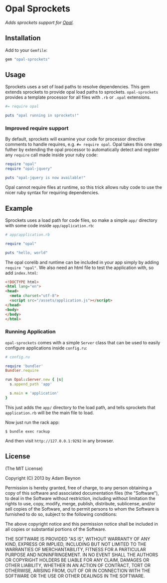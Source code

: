 # Opal Sprockets

_Adds sprockets support for [Opal](http://opalrb.org)._

## Installation

Add to your `Gemfile`:

```ruby
gem "opal-sprockets"
```

## Usage

Sprockets uses a set of load paths to resolve dependencies. This gem extends
sprockets to provide opal load paths to sprockets. `opal-sprockets` provides
a template processor for all files with `.rb` or `.opal` extensions.

```ruby
#= require opal

puts "opal running in sprockets!"
```

### Improved require support

By default, sprockets will examine your code for processor directive comments
to handle requires, e.g. `#= require opal`. Opal takes this one step futher
by extending the opal processor to automatically detect and register any
`require` call made inside your ruby code:

```ruby
require "opal"
require "opal-jquery"

puts "opal-jquery is now available!"
```

Opal cannot require files at runtime, so this trick allows ruby code to use
the nicer ruby syntax for requiring dependencies.

## Example

Sprockets uses a load path for code files, so make a simple `app/` directory
with some code inside `app/application.rb`:

```ruby
# app/application.rb

require "opal"

puts "hello, world"
```

The opal corelib and runtime can be included in your app simply by adding
`require "opal"`. We also need an html file to test the application with,
so add `index.html`:

```html
<!DOCTYPE html>
<html lang="en">
<head>
  <meta charset="utf-8">
  <script src="/assets/application.js"></script>
</head>
<body>
</body>
</html>
```

### Running Application

`opal-sprockets` comes with a simple `Server` class that can be used to easily
configure applications inside `config.ru`:

```ruby
# config.ru

require 'bundler'
Bundler.require

run Opal::Server.new { |s|
  s.append_path 'app'

  s.main = 'application'
}
```

This just adds the `app/` directory to the load path, and tells sprockets that
`application.rb` will be the main file to load.

Now just run the rack app:

```
$ bundle exec rackup
```

And then visit `http://127.0.0.1:9292` in any browser.

## License

(The MIT License)

Copyright (C) 2013 by Adam Beynon

Permission is hereby granted, free of charge, to any person obtaining a copy
of this software and associated documentation files (the "Software"), to deal
in the Software without restriction, including without limitation the rights
to use, copy, modify, merge, publish, distribute, sublicense, and/or sell
copies of the Software, and to permit persons to whom the Software is
furnished to do so, subject to the following conditions:

The above copyright notice and this permission notice shall be included in
all copies or substantial portions of the Software.

THE SOFTWARE IS PROVIDED "AS IS", WITHOUT WARRANTY OF ANY KIND, EXPRESS OR
IMPLIED, INCLUDING BUT NOT LIMITED TO THE WARRANTIES OF MERCHANTABILITY,
FITNESS FOR A PARTICULAR PURPOSE AND NONINFRINGEMENT. IN NO EVENT SHALL THE
AUTHORS OR COPYRIGHT HOLDERS BE LIABLE FOR ANY CLAIM, DAMAGES OR OTHER
LIABILITY, WHETHER IN AN ACTION OF CONTRACT, TORT OR OTHERWISE, ARISING FROM,
OUT OF OR IN CONNECTION WITH THE SOFTWARE OR THE USE OR OTHER DEALINGS IN
THE SOFTWARE.
